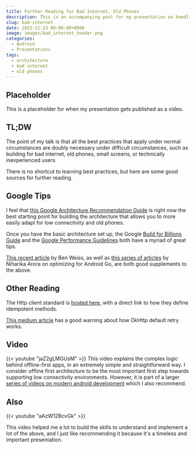 ```yaml
---
title: Further Reading for Bad Internet, Old Phones
description: This is an accompanying post for my presentation on handling Bad Internet and Old Phones
slug: bad-internet
date: 2022-11-23 00:00:00+0000
image: images/bad_internet_header.png
categories:
  - Android
  - Presentations
tags:
  - architecture
  - bad internet
  - old phones
---
```


## Placeholder

This is a placeholder for when my presentation gets published as a video.

## TL;DW

The point of my talk is that all the best practices that apply under normal circumstances are doubly necessary under difficult circumstances, such as building for bad internet, old phones, small screens, or technically inexperienced users.

There is no shortcut to learning best practices, but here are some good sources for further reading.

## Google Tips

I feel that [this Google Architecture Recommendation Guide](https://developer.android.com/topic/architecture/recommendations) is right now the best starting point for building the architecture that allows you to more easily adapt for low connectivity and old phones.

Once you have the basic architecture set up, the Google [Build for Billions Guide](https://developer.android.com/docs/quality-guidelines/build-for-billions/connectivity
) and the [Google Performance Guidelines](https://developer.android.com/topic/performance) both have a myriad of great tips.

[This recent article](https://medium.com/androiddevelopers/inspecting-performance-95b76477a3d7) by Ben Weiss, as well as [this series of articles](https://android-developers.googleblog.com/2022/09/optimize-for-android-go-lessons-from-google-apps-part-1.html) by Niharika Arora on optimizing for Android Go, are both good supplements to the above.

## Other Reading

The Http client standard is [hosted here](https://www.rfc-editor.org/rfc/rfc9110.html#name-idempotent-methods), with a direct link to how they define idempotent methods.

[This medium article](https://medium.com/inloopx/okhttp-is-quietly-retrying-requests-is-your-api-ready-19489ef35ace) has a good warning about how OkHttp default retry works.

## Video

{{< youtube "jaZ2gLMGUsM" >}}
This video explains the complex logic behind offline-first apps, in an extremely simple and straightforward way. I consider offline first architecture to be the most important first step towards supporting low connectivity environments. However, it is part of a larger [series of videos on modern android development](https://www.youtube.com/playlist?list=PLWz5rJ2EKKc_L3n1j4ajHjJ6QccFUvW1u) which I also recommend.

## Also

{{< youtube "aAzW12BcvGk" >}}

This video helped me a lot to build the skills to understand and implement a lot of the above, and I just like recommending it because it's a timeless and important presentation.

